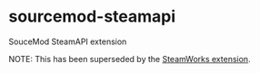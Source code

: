 sourcemod-steamapi
==================

SouceMod SteamAPI extension


NOTE: This has been superseded by the [SteamWorks extension](https://github.com/KyleSanderson/SteamWorks).
